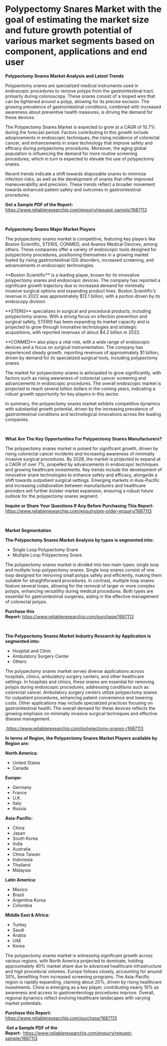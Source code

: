 <p><h1>Polypectomy Snares Market with the goal of estimating the market size and future growth potential of various market segments based on component, applications and end user</h1></p><p><strong>Polypectomy Snares Market Analysis and Latest Trends</strong></p>
<p><p>Polypectomy snares are specialized medical instruments used in endoscopic procedures to remove polyps from the gastrointestinal tract, primarily during colonoscopy. These snares consist of a looped wire that can be tightened around a polyp, allowing for its precise excision. The growing prevalence of gastrointestinal conditions, combined with increased awareness about preventive health measures, is driving the demand for these devices.</p><p>The Polypectomy Snares Market is expected to grow at a CAGR of 10.7% during the forecast period. Factors contributing to this growth include advancements in endoscopic techniques, the rising incidence of colorectal cancer, and enhancements in snare technology that improve safety and efficacy during polypectomy procedures. Moreover, the aging global population is influencing the demand for more routine screening procedures, which in turn is expected to elevate the use of polypectomy snares. </p><p>Recent trends indicate a shift towards disposable snares to minimize infection risks, as well as the development of snares that offer improved maneuverability and precision. These trends reflect a broader movement towards enhanced patient safety and outcomes in gastrointestinal procedures.</p></p>
<p><strong>Get a Sample PDF of the Report:&nbsp;</strong> <a href="https://www.reliableresearchiq.com/enquiry/request-sample/1687113?utm_campaign=2724&utm_medium=2&utm_source=Github&utm_content=ia&utm_term=13042025&utm_id=polypectomy-snares">https://www.reliableresearchiq.com/enquiry/request-sample/1687113</a></p>
<p>&nbsp;</p>
<p><strong>Polypectomy Snares Major Market Players</strong></p>
<p><p>The polypectomy snares market is competitive, featuring key players like Boston Scientific, STERIS, CONMED, and Avanos Medical Devices, among others. These companies offer a variety of endoscopic tools designed for polypectomy procedures, positioning themselves in a growing market fueled by rising gastrointestinal (GI) disorders, increased screening, and advancements in endoscopic technologies.</p><p>**Boston Scientific** is a leading player, known for its innovative polypectomy snares and endoscopic devices. The company has reported a significant growth trajectory due to increased demand for minimally invasive surgical options and expanding product lines. Boston Scientific’s revenue in 2022 was approximately $12.1 billion, with a portion driven by its endoscopy division.</p><p>**STERIS** specializes in surgical and procedural products, including polypectomy snares. With a strong focus on infection prevention and surgical safety, STERIS has been expanding its market capacity and is projected to grow through innovative technologies and strategic acquisitions, with reported revenues of about $4.2 billion in 2022.</p><p>**CONMED** also plays a vital role, with a wide range of endoscopic devices and a focus on surgical instrumentation. The company has experienced steady growth, reporting revenues of approximately $1 billion, driven by demand for its specialized surgical tools, including polypectomy snares.</p><p>The market for polypectomy snares is anticipated to grow significantly, with factors such as rising awareness of colorectal cancer screening and advancements in endoscopic procedures. The overall endoscopic market is projected to reach several billion dollars in the coming years, indicating a robust growth opportunity for key players in this sector.</p><p>In summary, the polypectomy snares market exhibits competitive dynamics with substantial growth potential, driven by the increasing prevalence of gastrointestinal conditions and technological innovations across the leading companies.</p></p>
<p>&nbsp;</p>
<p><strong>What Are The Key Opportunities For Polypectomy Snares Manufacturers?</strong></p>
<p><p>The polypectomy snares market is poised for significant growth, driven by rising colorectal cancer incidents and increasing awareness of minimally invasive surgical procedures. By 2028, the market is projected to expand at a CAGR of over 7%, propelled by advancements in endoscopic techniques and growing healthcare investments. Key trends include the development of innovative snare technologies to enhance safety and efficacy, alongside a shift towards outpatient surgical settings. Emerging markets in Asia-Pacific and increasing collaboration between manufacturers and healthcare providers will further bolster market expansion, ensuring a robust future outlook for the polypectomy snares segment.</p></p>
<p><strong>Inquire or Share Your Questions If Any Before Purchasing This Report:</strong> <a href="https://www.reliableresearchiq.com/enquiry/pre-order-enquiry/1687113?utm_campaign=2724&utm_medium=2&utm_source=Github&utm_content=ia&utm_term=13042025&utm_id=polypectomy-snares">https://www.reliableresearchiq.com/enquiry/pre-order-enquiry/1687113</a></p>
<p>&nbsp;</p>
<p><strong>Market Segmentation</strong></p>
<p><strong>The Polypectomy Snares Market Analysis by types is segmented into:</strong></p>
<p><ul><li>Single Loop Polypectomy Snare</li><li>Multiple Loop Polypectomy Snare</li></ul></p>
<p><p>The polypectomy snares market is divided into two main types: single loop and multiple loop polypectomy snares. Single loop snares consist of one loop designed for removing small polyps safely and efficiently, making them suitable for straightforward procedures. In contrast, multiple loop snares feature several loops, allowing for the removal of larger or more complex polyps, enhancing versatility during medical procedures. Both types are essential for gastrointestinal surgeries, aiding in the effective management of colorectal polyps.</p></p>
<p><strong>Purchase this Report:&nbsp;</strong><a href="https://www.reliableresearchiq.com/purchase/1687113?utm_campaign=2724&utm_medium=2&utm_source=Github&utm_content=ia&utm_term=13042025&utm_id=polypectomy-snares">https://www.reliableresearchiq.com/purchase/1687113</a></p>
<p>&nbsp;</p>
<p><strong>The Polypectomy Snares Market Industry Research by Application is segmented into:</strong></p>
<p><ul><li>Hospital and Clinic</li><li>Ambulatory Surgery Center</li><li>Others</li></ul></p>
<p><p>The polypectomy snares market serves diverse applications across hospitals, clinics, ambulatory surgery centers, and other healthcare settings. In hospitals and clinics, these snares are essential for removing polyps during endoscopic procedures, addressing conditions such as colorectal cancer. Ambulatory surgery centers utilize polypectomy snares for outpatient procedures, enhancing patient convenience and lowering costs. Other applications may include specialized practices focusing on gastrointestinal health. The overall demand for these devices reflects the growing emphasis on minimally invasive surgical techniques and effective disease management.</p></p>
<p><a href="https://www.reliableresearchiq.com/polypectomy-snares-r1687113?utm_campaign=2724&utm_medium=2&utm_source=Github&utm_content=ia&utm_term=13042025&utm_id=polypectomy-snares">&nbsp;https://www.reliableresearchiq.com/polypectomy-snares-r1687113</a></p>
<p><strong>In terms of Region, the Polypectomy Snares Market Players available by Region are:</strong></p>
<p>
    <p> <strong> North America: </strong>
        <ul>
            <li>United States</li>
            <li>Canada</li>
        </ul>
        </p> 
    <p> <strong> Europe: </strong>
        <ul>
            <li>Germany</li>
            <li>France</li>
            <li>U.K.</li>
            <li>Italy</li>
            <li>Russia</li>
        </ul>
        </p> 
    <p> <strong> Asia-Pacific: </strong>
        <ul>
            <li>China</li>
            <li>Japan</li>
            <li>South Korea</li>
            <li>India</li>
            <li>Australia</li>
            <li>China Taiwan</li>
            <li>Indonesia</li>
            <li>Thailand</li>
            <li>Malaysia</li>
        </ul>
        </p> 
    <p> <strong> Latin America: </strong>
        <ul>
            <li>Mexico</li>
            <li>Brazil</li>
            <li>Argentina Korea</li>
            <li>Colombia</li>
        </ul>
        </p> 
    <p> <strong> Middle East & Africa: </strong>
        <ul>
            <li>Turkey</li>
            <li>Saudi</li>
            <li>Arabia</li>
            <li>UAE</li>
            <li>Korea</li>
        </ul>
    </p>
    </p>
<p><p>The polypectomy snares market is witnessing significant growth across various regions, with North America projected to dominate, holding approximately 40% market share due to advanced healthcare infrastructure and high procedural volumes. Europe follows closely, accounting for around 30%, benefiting from increased screening programs. The Asia-Pacific region is rapidly expanding, claiming about 20%, driven by rising healthcare investments. China is emerging as a key player, contributing nearly 10% as awareness and access to gastroenterology procedures improve. Overall, regional dynamics reflect evolving healthcare landscapes with varying market potentials.</p></p>
<p><strong>Purchase this Report: </strong><a href="https://www.reliableresearchiq.com/purchase/1687113?utm_campaign=2724&utm_medium=2&utm_source=Github&utm_content=ia&utm_term=13042025&utm_id=polypectomy-snares">https://www.reliableresearchiq.com/purchase/1687113</a></p>
<p>&nbsp;<strong>Get a Sample PDF of the Report:&nbsp;&nbsp;</strong><a href="https://www.reliableresearchiq.com/enquiry/request-sample/1687113?utm_campaign=2724&utm_medium=2&utm_source=Github&utm_content=ia&utm_term=13042025&utm_id=polypectomy-snares">https://www.reliableresearchiq.com/enquiry/request-sample/1687113</a></p>
<p><strong></strong></p>
<p><p></p><p></p><p></p></p>